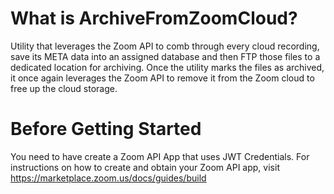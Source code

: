 # What is ArchiveFromZoomCloud?
Utility that leverages the Zoom API to comb through every cloud recording, save its META data into an assigned database and then FTP those files to a dedicated location for archiving. Once the utility marks the files as archived, it once again leverages the Zoom API to remove it from the Zoom cloud to free up the cloud storage. 
# Before Getting Started
You need to have create a Zoom API App that uses JWT Credentials.
For instructions on how to create and obtain your Zoom API app, visit https://marketplace.zoom.us/docs/guides/build
